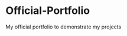 # Official-Portfolio
My official portfolio to demonstrate my projects

<!-- Add gifs of the site working -->
<!-- Create a dummy guest login and make it easily apparent on readme -->